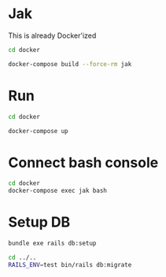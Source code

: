 # Jak

This is already Docker'ized

```sh
cd docker

docker-compose build --force-rm jak
```

# Run

```sh
cd docker

docker-compose up
```

# Connect bash console

```sh
cd docker
docker-compose exec jak bash
```

# Setup DB

```sh
bundle exe rails db:setup

cd ../..
RAILS_ENV=test bin/rails db:migrate
```
